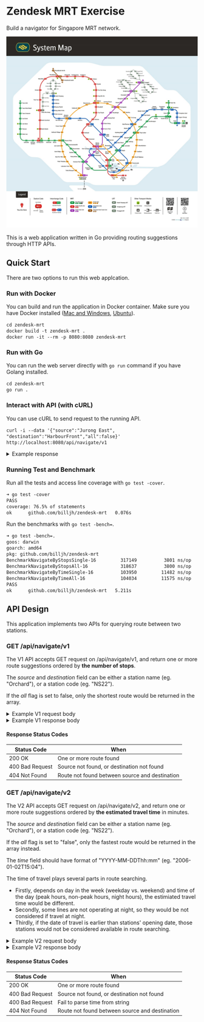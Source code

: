 # Zendesk MRT Exercise

Build a navigator for Singapore MRT network.

![mrt_map](./doc/images/mrt_sys_map_3.jpg)

This is a web application written in Go providing routing suggestions through HTTP APIs.

## Quick Start

There are two options to run this web applcation.

### Run with Docker

You can build and run the application in Docker container. Make sure you have Docker installed ([Mac and Windows](https://www.docker.com/products/docker-desktop), [Ubuntu](https://docs.docker.com/engine/install/ubuntu/)).

```
cd zendesk-mrt
docker build -t zendesk-mrt .
docker run -it --rm -p 8080:8080 zendesk-mrt
```

### Run with Go

You can run the web server directly with `go run` command if you have Golang installed.

```
cd zendesk-mrt
go run .
```

### Interact with API (with cURL)

You can use cURL to send request to the running API.

```
curl -i --data '{"source":"Jurong East", "destination":"HarbourFront","all":false}' http://localhost:8080/api/navigate/v1
```

<details>
<summary>Example response</summary>

```
HTTP/1.1 200 OK
Content-Type: application/json
Date: Sun, 08 Nov 2020 04:39:29 GMT
Content-Length: 612

[{"source":"Jurong East","destination":"HarbourFront","stations_travelled":10,"route":["EW24","EW23","EW22","EW21","EW20","EW19","EW18","EW17","EW16","NE3","NE1"],"instructions":["Take EW line from Jurong East to Clementi","Take EW line from Clementi to Dover","Take EW line from Dover to Buona Vista","Take EW line from Buona Vista to Commonwealth","Take EW line from Commonwealth to Queenstown","Take EW line from Queenstown to Redhill","Take EW line from Redhill to Tiong Bahru","Take EW line from Tiong Bahru to Outram Park","Change from EW line to NE line","Take NE line from Outram Park to HarbourFront"]}]
```
</details>

### Running Test and Benchmark

Run all the tests and access line coverage with `go test -cover`.

```
➜ go test -cover
PASS
coverage: 76.5% of statements
ok  	github.com/billjh/zendesk-mrt	0.076s
```

Run the benchmarks with `go test -bench=`.

```
➜ go test -bench=.
goos: darwin
goarch: amd64
pkg: github.com/billjh/zendesk-mrt
BenchmarkNavigateByStopsSingle-16    	  317149	      3801 ns/op
BenchmarkNavigateByStopsAll-16       	  318637	      3800 ns/op
BenchmarkNavigateByTimeSingle-16     	  103950	     11482 ns/op
BenchmarkNavigateByTimeAll-16        	  104034	     11575 ns/op
PASS
ok  	github.com/billjh/zendesk-mrt	5.211s
```

## API Design

This application implements two APIs for querying route between two stations.

### GET /api/navigate/v1

The V1 API accepts GET request on /api/navigate/v1, and return one or more route suggestions ordered by **the number of stops**.

The _source_ and _destination_ field can be either a station name (eg. "Orchard"), or a station code (eg. "NS22"). 

If the _all_ flag is set to false, only the shortest route would be returned in the array.

<details>
<summary>Example V1 request body</summary>

```javascript
{
    "source": "Jurong East",
    "destination": "HarbourFront",
    "all": true
}
```
</details>

<details>
<summary>Example V1 response body</summary>

```javascript
[
    {
        "source": "Jurong East",
        "destination": "HarbourFront",
        "stations_travelled": 10,
        "route": [
            "EW24",
            "EW23",
            "EW22",
            "EW21",
            "EW20",
            "EW19",
            "EW18",
            "EW17",
            "EW16",
            "NE3",
            "NE1"
        ],
        "instructions": [
            "Take EW line from Jurong East to Clementi",
            "Take EW line from Clementi to Dover",
            "Take EW line from Dover to Buona Vista",
            "Take EW line from Buona Vista to Commonwealth",
            "Take EW line from Commonwealth to Queenstown",
            "Take EW line from Queenstown to Redhill",
            "Take EW line from Redhill to Tiong Bahru",
            "Take EW line from Tiong Bahru to Outram Park",
            "Change from EW line to NE line",
            "Take NE line from Outram Park to HarbourFront"
        ]
    },
    {
        "source": "Jurong East",
        "destination": "HarbourFront",
        "stations_travelled": 11,
        "route": [
            "EW24",
            "EW23",
            "EW22",
            "EW21",
            "CC22",
            "CC23",
            "CC24",
            "CC25",
            "CC26",
            "CC27",
            "CC28",
            "CC29"
        ],
        "instructions": [
            "Take EW line from Jurong East to Clementi",
            "Take EW line from Clementi to Dover",
            "Take EW line from Dover to Buona Vista",
            "Change from EW line to CC line",
            "Take CC line from Buona Vista to one-north",
            "Take CC line from one-north to Kent Ridge",
            "Take CC line from Kent Ridge to Haw Par Villa",
            "Take CC line from Haw Par Villa to Pasir Panjang",
            "Take CC line from Pasir Panjang to Labrador Park",
            "Take CC line from Labrador Park to Telok Blangah",
            "Take CC line from Telok Blangah to HarbourFront"
        ]
    }
]
```
</details>

#### Response Status Codes

| Status Code     | When                                           |
|-----------------|------------------------------------------------|
| 200 OK          | One or more route found                        |
| 400 Bad Request | Source not found, or destination not found     |
| 404 Not Found   | Route not found between source and destination |

### GET /api/navigate/v2

The V2 API accepts GET request on /api/navigate/v2, and return one or more route suggestions ordered by **the estimated travel time** in minutes.

The _source_ and _destination_ field can be either a station name (eg. "Orchard"), or a station code (eg. "NS22"). 

If the _all_ flag is set to "false", only the fastest route would be returned in the array instead.

The _time_ field should have format of "YYYY-MM-DDThh:mm" (eg. "2006-01-02T15:04").

The time of travel plays several parts in route searching.
- Firstly, depends on day in the week (weekday vs. weekend) and time of the day (peak hours, non-peak hours, night hours), the estimiated travel time would be different. 
- Secondly, some lines are not operating at night, so they would be not considered if travel at night.
- Thirdly, if the date of travel is earlier than stations' opening date, those stations would not be considered available in route searching.

<details>
<summary>Example V2 request body</summary>

```javascript
{
    "source": "Jurong East",
    "destination": "HarbourFront",
    "time": "2020-10-09T18:30",
    "all": true
}
```
</details>

<details>
<summary>Example V2 response body</summary>

```javascript
[
    {
        "source": "Jurong East",
        "destination": "HarbourFront",
        "minutes": 107,
        "route": [
            "EW24",
            "EW23",
            "EW22",
            "EW21",
            "EW20",
            "EW19",
            "EW18",
            "EW17",
            "EW16",
            "NE3",
            "NE1"
        ],
        "instructions": [
            "Take EW line from Jurong East to Clementi",
            "Take EW line from Clementi to Dover",
            "Take EW line from Dover to Buona Vista",
            "Take EW line from Buona Vista to Commonwealth",
            "Take EW line from Commonwealth to Queenstown",
            "Take EW line from Queenstown to Redhill",
            "Take EW line from Redhill to Tiong Bahru",
            "Take EW line from Tiong Bahru to Outram Park",
            "Change from EW line to NE line",
            "Take NE line from Outram Park to HarbourFront"
        ]
    },
    {
        "source": "Jurong East",
        "destination": "HarbourFront",
        "minutes": 115,
        "route": [
            "EW24",
            "EW23",
            "EW22",
            "EW21",
            "CC22",
            "CC23",
            "CC24",
            "CC25",
            "CC26",
            "CC27",
            "CC28",
            "CC29"
        ],
        "instructions": [
            "Take EW line from Jurong East to Clementi",
            "Take EW line from Clementi to Dover",
            "Take EW line from Dover to Buona Vista",
            "Change from EW line to CC line",
            "Take CC line from Buona Vista to one-north",
            "Take CC line from one-north to Kent Ridge",
            "Take CC line from Kent Ridge to Haw Par Villa",
            "Take CC line from Haw Par Villa to Pasir Panjang",
            "Take CC line from Pasir Panjang to Labrador Park",
            "Take CC line from Labrador Park to Telok Blangah",
            "Take CC line from Telok Blangah to HarbourFront"
        ]
    }
]
```
</details>

#### Response Status Codes

| Status Code     | When                                           |
|-----------------|------------------------------------------------|
| 200 OK          | One or more route found                        |
| 400 Bad Request | Source not found, or destination not found     |
| 400 Bad Request | Fail to parse time from string                 |
| 404 Not Found   | Route not found between source and destination |
